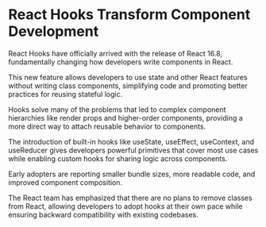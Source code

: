 # React Hooks Transform Component Development

React Hooks have officially arrived with the release of React 16.8, fundamentally changing how developers write components in React.

This new feature allows developers to use state and other React features without writing class components, simplifying code and promoting better practices for reusing stateful logic.

Hooks solve many of the problems that led to complex component hierarchies like render props and higher-order components, providing a more direct way to attach reusable behavior to components.

The introduction of built-in hooks like useState, useEffect, useContext, and useReducer gives developers powerful primitives that cover most use cases while enabling custom hooks for sharing logic across components.

Early adopters are reporting smaller bundle sizes, more readable code, and improved component composition.

The React team has emphasized that there are no plans to remove classes from React, allowing developers to adopt hooks at their own pace while ensuring backward compatibility with existing codebases.